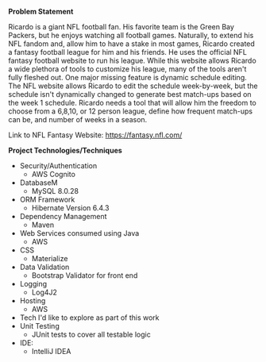 **Problem Statement**

Ricardo is a giant NFL football fan. His favorite team is the Green Bay Packers, but he enjoys watching all football games. Naturally, to extend his NFL fandom and, allow him to have a stake in most games, Ricardo created a fantasy football league for him and his friends. He uses the official NFL fantasy football website to run his league. While this website allows Ricardo a wide plethora of tools to customize his league, many of the tools aren't fully fleshed out. One major missing feature is dynamic schedule editing. The NFL website allows Ricardo to edit the schedule week-by-week, but the schedule isn't dynamically changed to generate best match-ups based on the week 1 schedule. Ricardo needs a tool that will allow him the freedom to choose from a 6,8,10, or 12 person league, define how frequent match-ups can be, and number of weeks in a season.

Link to NFL Fantasy Website: https://fantasy.nfl.com/

**Project Technologies/Techniques**
<br>
<ul>
    <li>Security/Authentication<ul><li>AWS Cognito</li></ul></li>
    <li>DatabaseM<ul><li>MySQL 8.0.28</li></ul></li>
    <li>ORM Framework<ul><li>Hibernate Version 6.4.3</li></ul></li>
    <li>Dependency Management<ul><li>Maven</li></ul></li>
    <li>Web Services consumed using Java<ul><li>AWS</li></ul></li>
    <li>CSS<ul><li>Materialize</li></ul></li>
    <li>Data Validation<ul><li>Bootstrap Validator for front end</li></ul></li>
    <li>Logging<ul><li>Log4J2</li></ul></li>
    <li>Hosting<ul><li>AWS</li></ul></li>
    <li>Tech I'd like to explore as part of this work</li>
    <li>Unit Testing<ul><li>JUnit tests to cover all testable logic</li></ul></li>
    <li>IDE: <ul><li>IntelliJ IDEA</li></ul></li>
</ul>
